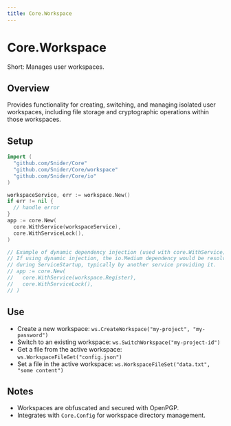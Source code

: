 ```yaml
---
title: Core.Workspace
---
```


# Core.Workspace

Short: Manages user workspaces.

## Overview
Provides functionality for creating, switching, and managing isolated user workspaces, including file storage and cryptographic operations within those workspaces.

## Setup
```go
import (
  "github.com/Snider/Core"
  "github.com/Snider/Core/workspace"
  "github.com/Snider/Core/io"
)

workspaceService, err := workspace.New()
if err != nil {
  // handle error
}
app := core.New(
  core.WithService(workspaceService),
  core.WithServiceLock(),
)

// Example of dynamic dependency injection (used with core.WithService)
// If using dynamic injection, the io.Medium dependency would be resolved
// during ServiceStartup, typically by another service providing it.
// app := core.New(
//   core.WithService(workspace.Register),
//   core.WithServiceLock(),
// )
```

## Use
- Create a new workspace: `ws.CreateWorkspace("my-project", "my-password")`
- Switch to an existing workspace: `ws.SwitchWorkspace("my-project-id")`
- Get a file from the active workspace: `ws.WorkspaceFileGet("config.json")`
- Set a file in the active workspace: `ws.WorkspaceFileSet("data.txt", "some content")`

## Notes
- Workspaces are obfuscated and secured with OpenPGP.
- Integrates with `Core.Config` for workspace directory management.
